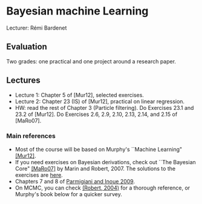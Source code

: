 # Bayesian machine Learning
Lecturer: Rémi Bardenet

## Evaluation
Two grades: one practical and one project around a research paper.

## Lectures
* Lecture 1: Chapter 5 of [Mur12], selected exercises.
* Lecture 2: Chapter 23 (IS) of [Mur12], practical on linear regression.
* HW: read the rest of Chapter 3 (Particle filtering). Do Exercises 23.1 and 23.2 of [Mur12]. Do Exercises 2.6, 2.9, 2.10, 2.13, 2.14, and 2.15 of [MaRo07].

### Main references
* Most of the course will be based on Murphy's ``Machine Learning" [[Mur12]](https://www.google.com/url?sa=t&rct=j&q=&esrc=s&source=web&cd=&cad=rja&uact=8&ved=2ahUKEwiQ6NDzhuXsAhVPLBoKHRQ3AvUQFjAAegQIBxAC&url=https%3A%2F%2Fdoc.lagout.org%2Fscience%2FArtificial%2520Intelligence%2FMachine%2520learning%2FMachine%2520Learning_%2520A%2520Probabilistic%2520Perspective%2520%255BMurphy%25202012-08-24%255D.pdf&usg=AOvVaw3X0sY_qZRP7o5WDlWa5X8V).
* If you need exercises on Bayesian derivations, check out ``The Bayesian Core" [[MaRo07]](https://books.google.fr/books/about/Bayesian_Core_A_Practical_Approach_to_Co.html?id=5xwuouehKQoC&redir_esc=y) by Marin and Robert, 2007. The solutions to the exercises are [here](https://arxiv.org/pdf/0910.4696.pdf).
* Chapters 7 and 8 of [Parmigiani and Inoue 2009](https://www.webdepot.umontreal.ca/Usagers/perronf/MonDepotPublic/stt2100/Decision_theory.pdf).
* On MCMC, you can check [(Robert, 2004)](https://www.springer.com/gp/book/9780387212395) for a thorough reference, or Murphy's book below for a quicker survey.
